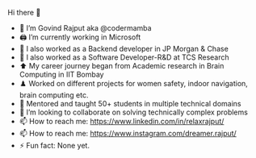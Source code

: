 Hi there 👋
- 🧑 I’m Govind Rajput aka @codermamba
- 🖨️ I’m currently working in Microsoft
- 📎  I also worked as a Backend developer in JP Morgan & Chase
- 📎  I also worked as a Software Developer-R&D at TCS Research
- ⬆️ My career journey began from Academic research in Brain Computing in IIT Bombay
- ♟️ Worked on different projects for women safety, indoor navigation, brain computing etc.
- 🧾 Mentored and taught 50+ students in multiple technical domains
- 👯 I’m looking to collaborate on solving technically complex problems
- 📫 How to reach me: https://www.linkedin.com/in/relaxrajput/
- 📫 How to reach me: https://www.instagram.com/dreamer.rajput/
- ⚡ Fun fact: None yet.
